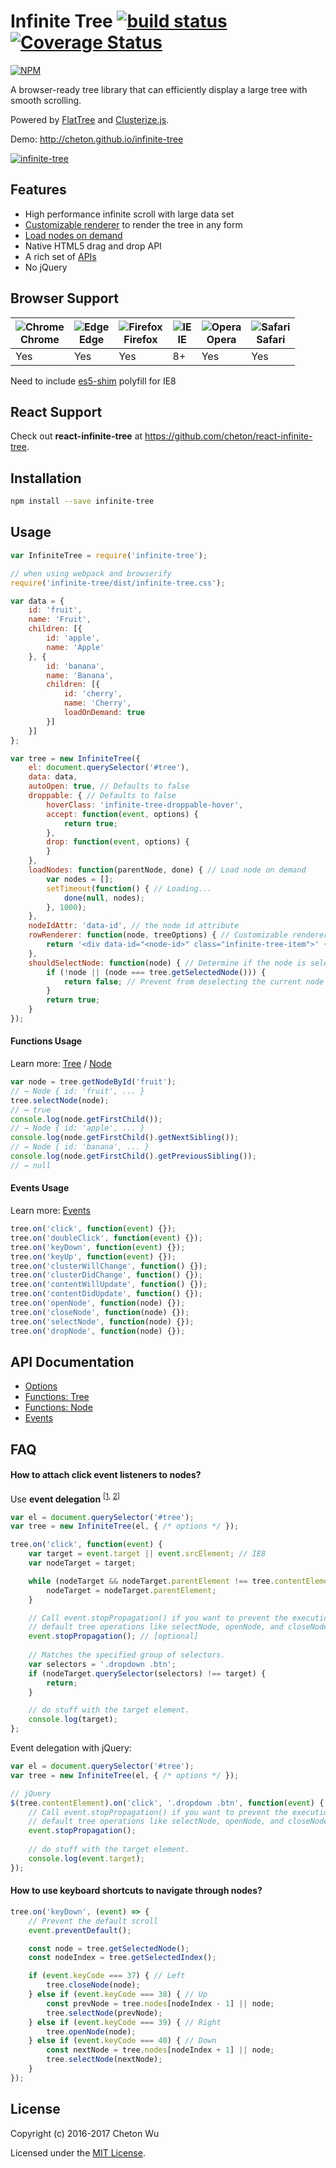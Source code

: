 # Infinite Tree [![build status](https://travis-ci.org/cheton/infinite-tree.svg?branch=master)](https://travis-ci.org/cheton/infinite-tree) [![Coverage Status](https://coveralls.io/repos/github/cheton/infinite-tree/badge.svg?branch=master)](https://coveralls.io/github/cheton/infinite-tree?branch=master)
[![NPM](https://nodei.co/npm/infinite-tree.png?downloads=true&stars=true)](https://www.npmjs.com/package/infinite-tree)

A browser-ready tree library that can efficiently display a large tree with smooth scrolling.

Powered by [FlatTree](https://github.com/cheton/flattree) and [Clusterize.js](https://github.com/NeXTs/Clusterize.js).

Demo: http://cheton.github.io/infinite-tree

[![infinite-tree](https://raw.githubusercontent.com/cheton/infinite-tree/master/media/infinite-tree.gif)](http://cheton.github.io/infinite-tree)

## Features
* High performance infinite scroll with large data set
* [Customizable renderer](https://github.com/cheton/infinite-tree/wiki/Options#rowrenderer) to render the tree in any form
* [Load nodes on demand](https://github.com/cheton/infinite-tree/wiki/Options#loadnodes)
* Native HTML5 drag and drop API
* A rich set of [APIs](https://github.com/cheton/infinite-tree#api-documentation)
* No jQuery

## Browser Support
![Chrome](https://github.com/alrra/browser-logos/raw/master/src/chrome/chrome_48x48.png)<br>Chrome | ![Edge](https://github.com/alrra/browser-logos/raw/master/src/edge/edge_48x48.png)<br>Edge | ![Firefox](https://github.com/alrra/browser-logos/raw/master/src/firefox/firefox_48x48.png)<br>Firefox | ![IE](https://github.com/alrra/browser-logos/raw/master/src/archive/internet-explorer_9-11/internet-explorer_9-11_48x48.png)<br>IE | ![Opera](https://github.com/alrra/browser-logos/raw/master/src/opera/opera_48x48.png)<br>Opera | ![Safari](https://github.com/alrra/browser-logos/raw/master/src/safari/safari_48x48.png)<br>Safari
--- | --- | --- | --- | --- | --- |
 Yes | Yes | Yes| 8+ | Yes | Yes | 
Need to include [es5-shim](https://github.com/es-shims/es5-shim#example-of-applying-es-compatability-shims-in-a-browser-project) polyfill for IE8

## React Support
Check out <b>react-infinite-tree</b> at https://github.com/cheton/react-infinite-tree.

## Installation
```bash
npm install --save infinite-tree
```

## Usage
```js
var InfiniteTree = require('infinite-tree');

// when using webpack and browserify
require('infinite-tree/dist/infinite-tree.css');

var data = {
    id: 'fruit',
    name: 'Fruit',
    children: [{
        id: 'apple',
        name: 'Apple'
    }, {
        id: 'banana',
        name: 'Banana',
        children: [{
            id: 'cherry',
            name: 'Cherry',
            loadOnDemand: true
        }]
    }]
};

var tree = new InfiniteTree({
    el: document.querySelector('#tree'),
    data: data,
    autoOpen: true, // Defaults to false
    droppable: { // Defaults to false
        hoverClass: 'infinite-tree-droppable-hover',
        accept: function(event, options) {
            return true;
        },
        drop: function(event, options) {
        }
    },
    loadNodes: function(parentNode, done) { // Load node on demand
        var nodes = [];
        setTimeout(function() { // Loading...
            done(null, nodes);
        }, 1000);
    },
    nodeIdAttr: 'data-id', // the node id attribute
    rowRenderer: function(node, treeOptions) { // Customizable renderer
        return '<div data-id="<node-id>" class="infinite-tree-item">' + node.name + '</div>';
    },
    shouldSelectNode: function(node) { // Determine if the node is selectable
        if (!node || (node === tree.getSelectedNode())) {
            return false; // Prevent from deselecting the current node
        }
        return true;
    }
});
```

#### Functions Usage
Learn more: [Tree](https://github.com/cheton/infinite-tree/wiki/Functions:-Tree) /  [Node](https://github.com/cheton/infinite-tree/wiki/Functions:-Node)
```js
var node = tree.getNodeById('fruit');
// → Node { id: 'fruit', ... }
tree.selectNode(node);
// → true
console.log(node.getFirstChild());
// → Node { id: 'apple', ... }
console.log(node.getFirstChild().getNextSibling());
// → Node { id: 'banana', ... }
console.log(node.getFirstChild().getPreviousSibling());
// → null
```

#### Events Usage
Learn more: [Events](https://github.com/cheton/infinite-tree/wiki/Events)
```js
tree.on('click', function(event) {});
tree.on('doubleClick', function(event) {});
tree.on('keyDown', function(event) {});
tree.on('keyUp', function(event) {});
tree.on('clusterWillChange', function() {});
tree.on('clusterDidChange', function() {});
tree.on('contentWillUpdate', function() {});
tree.on('contentDidUpdate', function() {});
tree.on('openNode', function(node) {});
tree.on('closeNode', function(node) {});
tree.on('selectNode', function(node) {});
tree.on('dropNode', function(node) {});
```

## API Documentation
* [Options](https://github.com/cheton/infinite-tree/wiki/Options)
* [Functions: Tree](https://github.com/cheton/infinite-tree/wiki/Functions:-Tree)
* [Functions: Node](https://github.com/cheton/infinite-tree/wiki/Functions:-Node)
* [Events](https://github.com/cheton/infinite-tree/wiki/Events)

## FAQ

#### How to attach click event listeners to nodes?

Use <b>event delegation</b> <sup>[[1](http://javascript.info/tutorial/event-delegation), [2](http://davidwalsh.name/event-delegate)]</sup>

```js
var el = document.querySelector('#tree');
var tree = new InfiniteTree(el, { /* options */ });

tree.on('click', function(event) {
    var target = event.target || event.srcElement; // IE8
    var nodeTarget = target;

    while (nodeTarget && nodeTarget.parentElement !== tree.contentElement) {
        nodeTarget = nodeTarget.parentElement;
    }

    // Call event.stopPropagation() if you want to prevent the execution of
    // default tree operations like selectNode, openNode, and closeNode.
    event.stopPropagation(); // [optional]
    
    // Matches the specified group of selectors.
    var selectors = '.dropdown .btn';
    if (nodeTarget.querySelector(selectors) !== target) {
        return;
    }

    // do stuff with the target element.
    console.log(target);
};

```

Event delegation with jQuery:
```js
var el = document.querySelector('#tree');
var tree = new InfiniteTree(el, { /* options */ });

// jQuery
$(tree.contentElement).on('click', '.dropdown .btn', function(event) {
    // Call event.stopPropagation() if you want to prevent the execution of
    // default tree operations like selectNode, openNode, and closeNode.
    event.stopPropagation();
    
    // do stuff with the target element.
    console.log(event.target);
});
```

#### How to use keyboard shortcuts to navigate through nodes?

```js
tree.on('keyDown', (event) => {
    // Prevent the default scroll
    event.preventDefault();

    const node = tree.getSelectedNode();
    const nodeIndex = tree.getSelectedIndex();

    if (event.keyCode === 37) { // Left
        tree.closeNode(node);
    } else if (event.keyCode === 38) { // Up
        const prevNode = tree.nodes[nodeIndex - 1] || node;
        tree.selectNode(prevNode);
    } else if (event.keyCode === 39) { // Right
        tree.openNode(node);
    } else if (event.keyCode === 40) { // Down
        const nextNode = tree.nodes[nodeIndex + 1] || node;
        tree.selectNode(nextNode);
    }
});
```

## License

Copyright (c) 2016-2017 Cheton Wu

Licensed under the [MIT License](LICENSE).
